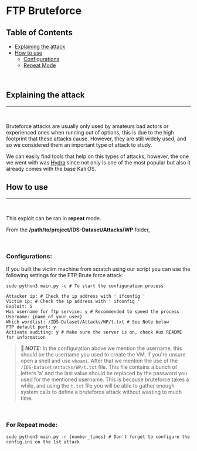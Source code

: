 # **FTP Bruteforce**

## **Table of Contents**

* [Explaining the attack](#explaining-the-attack)
* [How to use](#how-to-use)
  * [Configurations](#configurations)
  * [Repeat Mode](#for-repeat-mode) 


<br/>


## **Explaining the attack**
---

<br/>

Bruteforce attacks are usually only used by amateurs bad actors or experienced ones when running out of options, this is due to the high footprint that these attacks cause. However, they are still widely used, and so we considered them an important type of attack to study.

We can easily find tools that help on this types of attacks, however, the one we went with was [Hydra](https://www.kali.org/tools/hydra/) since not only is one of the most popular but also it already comes with the base Kali OS.

## **How to use**
---
<br/>

This exploit can be ran in **repeat** mode.

From the **/path/to/project/IDS-Dataset/Attacks/WP** folder,

<br/>

### **Configurations:**

If you built the victim machine from scratch using our script you can use the following settings for the FTP Brute force attack:

``` Shell
sudo python3 main.py -c # To start the configuration process

Attacker ip: # Check the ip address with ' ifconfig '
Victim ip: # Check the ip address with ' ifconfig '
Exploit: 5
Has username for ftp service: y # Recommended to speed the process
Username: {name_of_your_user}
Which wordlist: /IDS-Dataset/Attacks/WP/t.txt # See Note below
FTP default port: y
Activate auditing: y # Make sure the server is on, check Aux README for information
```

> **📝 _NOTE:_** In the configuration above we mention the username, this should be the username you used to create the VM, if you're unsure open a shell and use `whoami`. After that we mention the use of the `/IDS-Dataset/Attacks/WP/t.txt` file. This file contains a bunch of letters 'a' and the last value should be replaced by the password you used for the mentioned username. This is because bruteforce takes a while, and using the `t.txt` file you will be able to gather enough system calls to define a bruteforce attack without wasting to much time. 

<br/>


### **For Repeat mode:**
``` Shell
sudo python3 main.py -r {number_times} # Don't forget to configure the config.ini on the 1st attack
```

